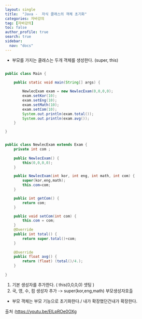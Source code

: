 ```yaml
---
layout: single
title:  "Java -  자식 클래스의 객체 초기화"
categories: 자바강의
tag: [자바강의]
toc: false
author_profile: true
search: true
sidebar:
  nav: "docs"
---
```



- 부모를 가지는 클래스는 두개 객체를 생성한다. (super, this)

```java

public class Main {

	public static void main(String[] args) {
		
		NewlecExam exam = new NewlecExam(0,0,0,0);
		exam.setKor(10);
		exam.setEng(10);
		exam.setMath(10);
		exam.setCom(10);
		System.out.println(exam.total());
		System.out.println(exam.avg());
	}

}
```

```java

public class NewlecExam extends Exam {
	private int com ;
	
	public NewlecExam() {
		this(0,0,0,0);
	}

	public NewlecExam(int kor, int eng, int math, int com) {
		super(kor,eng,math);
		this.com=com;
	}

	public int getCom() {
		return com;
	}

	public void setCom(int com) {
		this.com = com;
	}
	@Override
	public int total() {
		return super.total()+com;
	}
	
	@Override
	public float avg() {
		return (float) (total()/4.);
	}
	
}
```

1. 기본 생성자를 추가한다. ( this(0,0,0,0) 셋팅 )
2. 국, 영, 수, 컴 생성자 추가 -> super(kor,eng,math) 부모생성자호출

* 부모 객체는 부모 기능으로 초기화한다./ 내가 확장했던건내가 확장한다.


출처 :https://youtu.be/ElLpROe0OXg